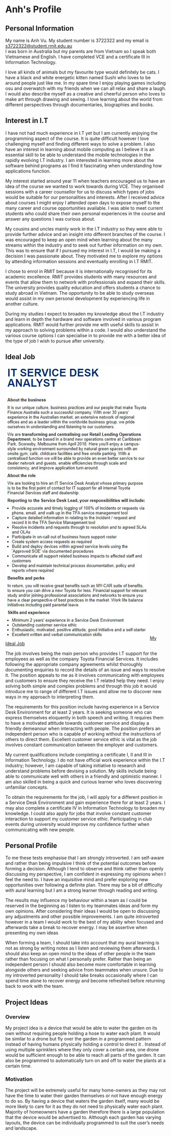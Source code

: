 # Anh's Profile

## Personal Information
My name is Anh Vu. My student number is 3722322 and my email is s3722322@student.rmit.edu.au  
I was born in Australia but my parents are from Vietnam so I speak both Vietnamese and English. I have completed VCE and a certificate III in Information Technology.

I love all kinds of animals but my favourite type would definitely be cats. I have a black and white energetic kitten named Sushi who loves to be around people just like me. In my spare time I enjoy playing games including osu and overwatch with my friends when we can all relax and share a laugh. I would also describe myself as a creative and cheerful person who loves to make art through drawing and sewing. I love learning about the world from different perspectives through documentaries, biographies and books.  

## Interest in I.T
I have not had much experience in I.T yet but I am currently enjoying the programming aspect of the course. It is quite difficult however I love challenging myself and finding different ways to solve a problem. I also have an interest in learning about mobile computing as I believe it is an essential skill to be able to understand the mobile technologies in the rapidly evolving I.T industry. I am interested in learning more about the software behind programs as I find it fascinating when understanding how applications function.

My interest started around year 11 when teachers encouraged us to have an idea of the course we wanted to work towards during VCE. They organised sessions with a career counsellor for us to discuss which types of jobs would be suitable for our personalities and interests. After I received advice about courses I might enjoy I attended open days to expose myself to the many career and course opportunities available. I was able to meet current students who could share their own personal experiences in the course and answer any questions I was curious about. 

My cousins and uncles mainly work in the I.T industry so they were able to provide further advice and an insight into different branches of the course. I was encouraged to keep an open mind when learning about the many streams within the industry and to seek out further information on my own. This was to ensure that if I pursued my interest in I.T, I would be making a decision I was passionate about. They motivated me to explore my options by attending information sessions and eventually enrolling in I.T RMIT.

I chose to enrol in RMIT because it is internationally recognised for its academic excellence. RMIT provides students with many resources and events that allow them to network with professionals and expand their skills. The university provides quality education and offers students a chance to study abroad in Vietnam. The opportunity to be able to study overseas would assist in my own personal development by experiencing life in another culture.

During my studies I expect to broaden my knowledge about the I.T industry and learn in depth the hardware and software involved in various program applications. RMIT would further provide me with useful skills to assist in my approach to solving problems within a code. I would also understand the various course options I can specialise in to provide me with a better idea of the type of job I wish to pursue after university.

## Ideal Job
![Ideal Job](https://raw.githubusercontent.com/AnhVu2000/Assignment_1/master/Capture.JPG)
[My Ideal Job](https://www.seek.com.au/job/35590959?type=standout&userqueryid=59ee92bd6113229f7bd7b9d8ca683bde-7150092)

The job involves being the main person who provides I.T support for the employees as well as the company Toyota Financial Services. It includes following the appropriate company agreements whilst thoroughly documenting enquiries to record the details of an issue and ways to resolve it. The position appeals to me as it involves communicating with employees and customers to ensure they receive the I.T related help they need. I enjoy solving both simple and complex problems and through this job it would introduce me to range of different I.T issues and allow me to discover new ways in my approach to interpreting them. 

The requirements for this position include having experience in a Service Desk Environment for at least 2 years. It is seeking someone who can express themselves eloquently in both speech and writing. It requires them to have a motivated attitude towards customer service and display a friendly demeanour when interacting with people. The position prefers an independent person who is capable of working without the instructions of others to direct them. Excellent customer service ethic is vital as the job involves constant communication between the employer and customers.

My current qualifications include completing a certificate I, II and III in Information Technology. I do not have official work experience within the I.T industry; however, I am capable of taking initiative to research and understand problems before devising a solution. My skills include being able to communicate well with others in a friendly and optimistic manner. I am also skilled in being a quick and curious learner who loves discovering unfamiliar concepts. 

To obtain the requirements for the job, I will apply for a different position in a Service Desk Environment and gain experience there for at least 2 years. I may also complete a certificate IV in Information Technology to broaden my knowledge. I could also apply for jobs that involve constant customer interaction to support my customer service ethic. Participating in club events during university would improve my confidence further when communicating with new people. 

## Personal Profile
To me these tests emphasise that I am strongly introverted. I am self-aware and rather than being impulsive I think of the potential outcomes before forming a decision. Although I tend to observe and think rather than openly discussing my perspective, I am confident in expressing my opinions when I feel the need to. I have an inquisitive mind and prefer exploring new opportunities over following a definite plan. There may be a bit of difficulty with aural learning but I am a strong learner through reading and writing. 

The results may influence my behaviour within a team as I could be reserved in the beginning as I listen to my teammates ideas and form my own opinions. After considering their ideas I would be open to discussing any adjustments and other possible improvements. I am quite introverted however in a team I would work to the best of my ability when focused and afterwards take a break to recover energy. I may be assertive when presenting my own ideas   

When forming a team, I should take into account that my aural learning is not as strong by writing notes as I listen and reviewing them afterwards. I should also keep an open mind to the ideas of other people in the team rather than focusing on what I personally prefer. Rather than being an independent person I should also become more comfortable in learning alongside others and seeking advice from teammates when unsure. Due to my introverted personality I should take breaks occasionally where I can spend time alone to recover energy and become refreshed before returning back to work with the team.

## Project Ideas
### Overview
My project idea is a device that would be able to water the garden on its own without requiring people holding a hose to water each plant. It would be similar to a drone but fly over the garden in a programmed pattern instead of having humans physically holding a control to direct it . Instead of using multiple sprinklers where they only cover a certain area, one drone would be sufficient enough to be able to reach all parts of the garden. It can also be programmed to automatically turn on and off to water the plants at a certain time.

### Motivation
The project will be extremely useful for many home-owners as they may not have the time to water their garden themselves or not have enough energy to do so. By having a device that waters the garden itself, many would be more likely to care for it as they do not need to physically water each plant. Majority of homeowners have a garden therefore there is a large population that the device would be advertised to. Although each garden has varying layouts, the device can be individually programmed to suit the user’s needs and landscape.
